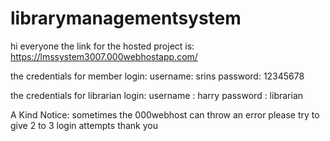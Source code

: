 # librarymanagementsystem
hi everyone
the link for the hosted project is:
https://lmssystem3007.000webhostapp.com/

the credentials for member login:
username: srins
password: 12345678

the credentials for librarian login:
username : harry
password : librarian








A Kind Notice:
sometimes the 000webhost can throw an error please try to give 2 to 3 login attempts
thank you
